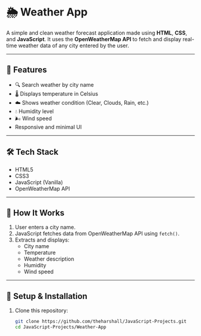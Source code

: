 # 🌦️ Weather App

A simple and clean weather forecast application made using **HTML**, **CSS**, and **JavaScript**. It uses the **OpenWeatherMap API** to fetch and display real-time weather data of any city entered by the user.

---

## 🚀 Features

- 🔍 Search weather by city name
- 🌡️ Displays temperature in Celsius
- ☁️ Shows weather condition (Clear, Clouds, Rain, etc.)
- 💧 Humidity level
- 🌬️ Wind speed
- Responsive and minimal UI

---

## 🛠️ Tech Stack

- HTML5
- CSS3
- JavaScript (Vanilla)
- OpenWeatherMap API

---

## 🧠 How It Works

1. User enters a city name.
2. JavaScript fetches data from OpenWeatherMap API using `fetch()`.
3. Extracts and displays:
   - City name
   - Temperature
   - Weather description
   - Humidity
   - Wind speed

---

## 🔑 Setup & Installation

1. Clone this repository:
   ```bash
   git clone https://github.com/theharshall/JavaScript-Projects.git
   cd JavaScript-Projects/Weather-App
